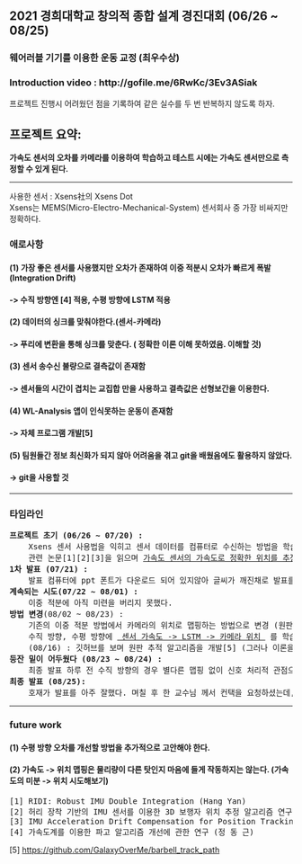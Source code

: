 ## 2021 경희대학교 창의적 종합 설계 경진대회 (06/26 ~ 08/25)
### 웨어러블 기기를 이용한 운동 교정 (최우수상)

<h3> Introduction video : http://gofile.me/6RwKc/3Ev3ASiak </h3>


프로젝트 진행시 어려웠던 점을 기록하여 같은 실수를 두 번 반복하지 않도록 하자.

<h2> 프로젝트 요약: </h2>
<b>가속도 센서의 오차를 카메라를 이용하여 학습하고 테스트 시에는 가속도 센서만으로 측정할 수 있게 된다. </b>
<hr>

사용한 센서 : Xsens社의 Xsens Dot <br>
Xsens는 MEMS(Micro-Electro-Mechanical-System) 센서회사 중 가장 비싸지만 정확하다.

<h3> 애로사항 </h3>
<h4>  (1) 가장 좋은 센서를 사용했지만 오차가 존재하여 이중 적분시 오차가 빠르게 폭발(Integration Drift) </h4>
<h4> -> 수직 방향엔 [4] 적용, 수평 방향에 LSTM 적용 </h4>
<h4>  (2) 데이터의 싱크를 맞춰야한다.(센서-카메라) </h4>
<h4> -> 푸리에 변환을 통해 싱크를 맞춘다. ( 정확한 이론 이해 못하였음. 이해할 것) </h4>
<h4>  (3) 센서 송수신 불량으로 결측값이 존재함 </h4>
<h4> -> 센서들의 시간이 겹치는 교집합 만을 사용하고 결측값은 선형보간을 이용한다. </h4>
<h4>  (4) WL-Analysis 앱이 인식못하는 운동이 존재함 </h4>
<h4> -> 자체 프로그램 개발[5] </h4>
<h4>  (5) 팀원들간 정보 최신화가 되지 않아 어려움을 겪고 git을 배웠음에도 활용하지 않았다. </h4>
<h4> -> git을 사용할 것 </h4>
    

<hr>
<h3> 타임라인 </h3>
<pre>
<b>프로젝트 초기 (06/26 ~ 07/20) : </b>
    Xsens 센서 사용법을 익히고 센서 데이터를 컴퓨터로 수신하는 방법을 학습.
    관련 논문[1][2][3]을 읽으며 <u>가속도 센서의 가속도로 정확한 위치를 추정</u>(Dead reckoning)이 단순하게 생각했던 것 과는 달리 센서 학계의 궁극적인 목표에 해당할 정도로 어려운 문제임을 깨달음
<b>1차 발표 (07/21) : </b>
    발표 컴퓨터에 ppt 폰트가 다운로드 되어 있지않아 글씨가 깨진채로 발표를 하게 되었다.  
<b>계속되는 시도(07/22 ~ 08/01) : </b>
    이중 적분에 아직 미련을 버리지 못했다. 
<b>방법 변경</b>(08/02 ~ 08/23) : </b>
    기존의 이중 적분 방법에서 카메라의 위치로 맵핑하는 방법으로 변경 (원판 추적 알고리즘을 개발하기에 시간이 없어서 모바일 앱 WL-Analysis를 사용)
    수직 방향, 수평 방향에 <u> 센서 가속도 -> LSTM -> 카메라 위치 </u> 를 학습시키기로 결정.    
    (08/16) : 깃허브를 보며 원판 추적 알고리즘을 개발[5] (그러나 이론을 제대로 이해하지 않고 만들어서 수정을 거치게 되었다.)
<b>등잔 밑이 어두웠다 (08/23 ~ 08/24) : </b>
    최종 발표 하루 전 수직 방향의 경우 별다른 맵핑 없이 신호 처리적 관점으로 해결할 수 있음을 확인[4]
<b>최종 발표 (08/25): </b>
    호재가 발표를 아주 잘했다. 며칠 후 한 교수님 께서 컨택을 요청하셨는데, 더 보완해야겠다.
</pre>


<hr>
<h3> future work  </h3>
<h4> (1) 수평 방향 오차를 개선할 방법을 추가적으로 고안해야 한다. </h4>
<h4> (2) 가속도 -> 위치 맵핑은 물리량이 다른 탓인지 마음에 들게 작동하지는 않는다. (가속도의 미분 -> 위치 시도해보기) </h4>

<pre>
[1] RIDI: Robust IMU Double Integration (Hang Yan)
[2] 허리 장착 기반의 IMU 센서를 이용한 3D 보행자 위치 추정 알고리즘 연구 (송 준 우)
[3] IMU Acceleration Drift Compensation for Position Tracking in Ambulatory Gait Analysis (Serhat İkizoğlu)
[4] 가속도계를 이용한 파고 알고리즘 개선에 관한 연구 (정 동 근)
</pre>
[5] https://github.com/GalaxyOverMe/barbell_track_path
